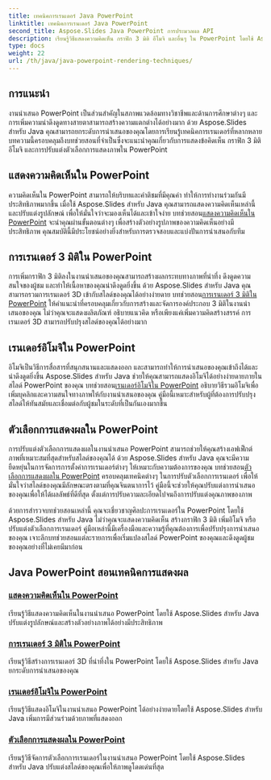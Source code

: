 ```yaml
---
title: เทคนิคการเรนเดอร์ Java PowerPoint
linktitle: เทคนิคการเรนเดอร์ Java PowerPoint
second_title: Aspose.Slides Java PowerPoint การประมวลผล API
description: เรียนรู้วิธีแสดงความคิดเห็น กราฟิก 3 มิติ อีโมจิ และอื่นๆ ใน PowerPoint โดยใช้ Aspose.Slides สำหรับ Java บทช่วยสอนที่ครอบคลุมสำหรับการนำเสนอที่ได้รับการปรับปรุง
type: docs
weight: 22
url: /th/java/java-powerpoint-rendering-techniques/
---
```


## การแนะนำ

งานนำเสนอ PowerPoint เป็นส่วนสำคัญในสภาพแวดล้อมทางวิชาชีพและด้านการศึกษาต่างๆ และการเพิ่มความน่าดึงดูดทางสายตาสามารถสร้างความแตกต่างได้อย่างมาก ด้วย Aspose.Slides สำหรับ Java คุณสามารถยกระดับการนำเสนอของคุณโดยการเรียนรู้เทคนิคการเรนเดอร์ที่หลากหลาย บทความนี้ครอบคลุมถึงบทช่วยสอนที่จำเป็นซึ่งจะแนะนำคุณเกี่ยวกับการแสดงข้อคิดเห็น กราฟิก 3 มิติ อีโมจิ และการปรับแต่งตัวเลือกการแสดงภาพใน PowerPoint

## แสดงความคิดเห็นใน PowerPoint

 ความคิดเห็นใน PowerPoint สามารถให้บริบทและคำติชมที่มีคุณค่า ทำให้การทำงานร่วมกันมีประสิทธิภาพมากขึ้น เมื่อใช้ Aspose.Slides สำหรับ Java คุณสามารถแสดงความคิดเห็นเหล่านี้และปรับแต่งรูปลักษณ์ เพื่อให้มั่นใจว่าจะมองเห็นได้และเข้าใจง่าย บทช่วยสอน[แสดงความคิดเห็นใน PowerPoint](./render-comments-powerpoint/) จะนำคุณผ่านขั้นตอนต่างๆ เพื่อสร้างตัวอย่างรูปภาพของความคิดเห็นอย่างมีประสิทธิภาพ คุณสมบัตินี้มีประโยชน์อย่างยิ่งสำหรับการตรวจสอบและแบ่งปันการนำเสนอกับทีม

## การเรนเดอร์ 3 มิติใน PowerPoint

การเพิ่มกราฟิก 3 มิติลงในงานนำเสนอของคุณสามารถสร้างผลกระทบทางภาพที่น่าทึ่ง ดึงดูดความสนใจของผู้ชม และทำให้เนื้อหาของคุณน่าดึงดูดยิ่งขึ้น ด้วย Aspose.Slides สำหรับ Java คุณสามารถรวมการเรนเดอร์ 3D เข้ากับสไลด์ของคุณได้อย่างง่ายดาย บทช่วยสอน[การเรนเดอร์ 3 มิติใน PowerPoint](./3d-rendering-powerpoint/) ให้คำแนะนำที่ครอบคลุมเกี่ยวกับการสร้างและจัดการองค์ประกอบ 3 มิติในงานนำเสนอของคุณ ไม่ว่าคุณจะแสดงผลิตภัณฑ์ อธิบายแนวคิด หรือเพียงแค่เพิ่มความคิดสร้างสรรค์ การเรนเดอร์ 3D สามารถปรับปรุงสไลด์ของคุณได้อย่างมาก

## เรนเดอร์อิโมจิใน PowerPoint

 อิโมจิเป็นวิธีการสื่อสารที่สนุกสนานและแสดงออก และสามารถทำให้การนำเสนอของคุณเข้าถึงได้และน่าดึงดูดยิ่งขึ้น Aspose.Slides สำหรับ Java ช่วยให้คุณสามารถแสดงอิโมจิได้อย่างง่ายดายภายในสไลด์ PowerPoint ของคุณ บทช่วยสอน[เรนเดอร์อิโมจิใน PowerPoint](./render-emojis-powerpoint/) อธิบายวิธีรวมอิโมจิเพื่อเพิ่มบุคลิกและความสนใจทางภาพให้กับงานนำเสนอของคุณ คู่มือนี้เหมาะสำหรับผู้ที่ต้องการปรับปรุงสไลด์ให้ทันสมัยและเชื่อมต่อกับผู้ชมในระดับที่เป็นกันเองมากขึ้น

## ตัวเลือกการแสดงผลใน PowerPoint

 การปรับแต่งตัวเลือกการแสดงผลในงานนำเสนอ PowerPoint สามารถช่วยให้คุณสร้างเอฟเฟ็กต์ภาพที่เหมาะสมที่สุดสำหรับสไลด์ของคุณได้ ด้วย Aspose.Slides สำหรับ Java คุณจะมีความยืดหยุ่นในการจัดการการตั้งค่าการเรนเดอร์ต่างๆ ให้เหมาะกับความต้องการของคุณ บทช่วยสอน[ตัวเลือกการแสดงผลใน PowerPoint](./render-options-powerpoint/) ครอบคลุมเทคนิคต่างๆ ในการปรับตัวเลือกการเรนเดอร์ เพื่อให้มั่นใจว่าสไลด์ของคุณมีลักษณะตรงตามที่คุณจินตนาการไว้ คู่มือนี้จะช่วยให้คุณปรับแต่งการนำเสนอของคุณเพื่อให้ได้ผลลัพธ์ที่ดีที่สุด ตั้งแต่การปรับความละเอียดไปจนถึงการปรับแต่งคุณภาพของภาพ

ด้วยการสำรวจบทช่วยสอนเหล่านี้ คุณจะเชี่ยวชาญศิลปะการเรนเดอร์ใน PowerPoint โดยใช้ Aspose.Slides สำหรับ Java ไม่ว่าคุณจะแสดงความคิดเห็น สร้างกราฟิก 3 มิติ เพิ่มอิโมจิ หรือปรับแต่งตัวเลือกการเรนเดอร์ คู่มือเหล่านี้มีเครื่องมือและความรู้ที่คุณต้องการเพื่อปรับปรุงการนำเสนอของคุณ เจาะลึกบทช่วยสอนแต่ละรายการเพื่อเริ่มแปลงสไลด์ PowerPoint ของคุณและดึงดูดผู้ชมของคุณอย่างที่ไม่เคยมีมาก่อน
## Java PowerPoint สอนเทคนิคการแสดงผล
### [แสดงความคิดเห็นใน PowerPoint](./render-comments-powerpoint/)
เรียนรู้วิธีแสดงความคิดเห็นในงานนำเสนอ PowerPoint โดยใช้ Aspose.Slides สำหรับ Java ปรับแต่งรูปลักษณ์และสร้างตัวอย่างภาพได้อย่างมีประสิทธิภาพ
### [การเรนเดอร์ 3 มิติใน PowerPoint](./3d-rendering-powerpoint/)
เรียนรู้วิธีสร้างการเรนเดอร์ 3D ที่น่าทึ่งใน PowerPoint โดยใช้ Aspose.Slides สำหรับ Java ยกระดับการนำเสนอของคุณ
### [เรนเดอร์อิโมจิใน PowerPoint](./render-emojis-powerpoint/)
เรียนรู้วิธีแสดงอิโมจิในงานนำเสนอ PowerPoint ได้อย่างง่ายดายโดยใช้ Aspose.Slides สำหรับ Java เพิ่มการมีส่วนร่วมด้วยภาพที่แสดงออก
### [ตัวเลือกการแสดงผลใน PowerPoint](./render-options-powerpoint/)
เรียนรู้วิธีจัดการตัวเลือกการเรนเดอร์ในงานนำเสนอ PowerPoint โดยใช้ Aspose.Slides สำหรับ Java ปรับแต่งสไลด์ของคุณเพื่อให้ภาพดูโดดเด่นที่สุด